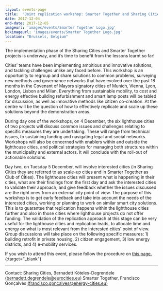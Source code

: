 ```yaml
---
layout: events-page
title:  "Joint replication workshop: Smarter Together and Sharing Cities lighthouse cities"
date: 2017-12-04
end-date: 2017-12-05
imageurl: 'images/events/Smarter Together Logo.jpg'
bckimageurl: 'images/events/Smarter Together Logo.jpg'
location: "Brussels, Belgium"
---
```


The implementation phase of the Sharing Cities and Smarter Together projects is underway, and it’s time to benefit from the lessons learnt so far! 

Cities’ teams have been implementing ambitious and innovative solutions, and tackling challenges unlike any faced before. This workshop is an opportunity to regroup and share solutions to common problems, surveying new methods and governance networks that have evolved over the past 18 months in the Covenant of Mayors signatory cities of Munich, Vienna, Lyon, London, Lisbon and Milan. 
Everything from sustainable mobility, to cost and energy effective building refurbishment and smart lamp posts will be tabled for discussion, as well as innovative methods like citizen co-creation. At the centre will be the question of how to effectively replicate and scale up these solutions beyond the demonstration areas.

During day one of the workshops, on 4 December, the six lighthouse cities of two projects will discuss common issues and challenges relating to specific measures they are undertaking. These will range from technical issues, to sustaining funding and navigating legal and social networks. Workshops will also be concerned with enablers within and outside the lighthouse cities, and political strategies for managing both structures within the municipality and external actors. It will conclude with the roll-out of actionable solutions.

Day two, on Tuesday 5 December, will involve interested cities (in Sharing Cities they are referred to as scale-up cities and in Smarter Together as Club of Cities). The lighthouse cities will present what is happening in their cities, what are their findings from the first day and ask the interested cities to validate their approach, and give feedback whether the issues discussed are the right ones from an external city point of view. The purpose of this workshop is to get early feedback and take into account the needs of the interested cities, working or planning to work on similar smart city solutions. This is to guarantee that replication happens within the lighthouse cities further and also in those cities where lighthouse projects do not offer funding. The validation of the replication approach at this stage can be very useful for the lighthouse cities and replication leads, to allocate time and energy on what is most relevant from the interested cities’ point of view. Group discussions will take place on the following specific measures: 1) building retrofit in private housing, 2) citizen engagement, 3) low energy districts, and 4) e-mobility services.

If you wish to attend this event, please follow the procedure on [this page.](http://smarter-together.eu/news/2017-11-07-Call-for-Interested-Cities-Replication-Workshop/){:target="_blank"}

________________________________________

Contact:
Sharing Cities, Bernadett Köteles-Degrendele [(bernadett.degrendele@eurocities.eu)](mailto:bernadett.degrendele@eurocities.eu)
Smarter Together, Francisco Gonçalves [(francisco.goncalves@energy-cities.eu)](mailto:francisco.goncalves@energy-cities.eu)
